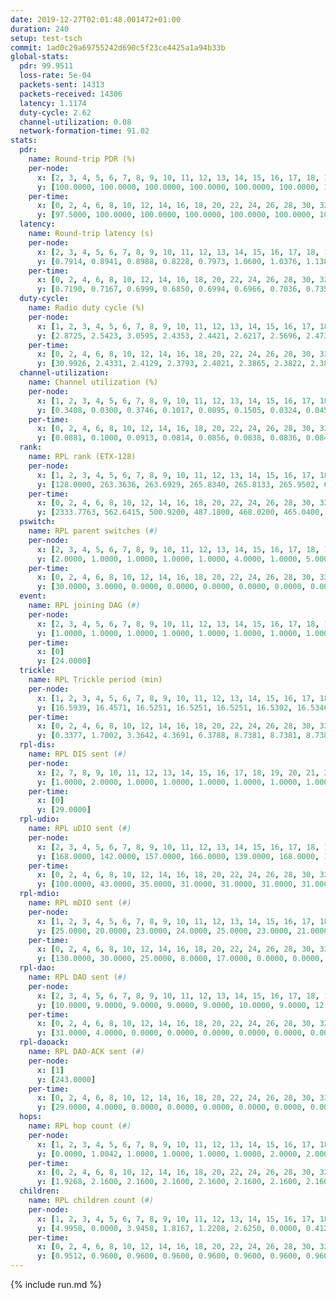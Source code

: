 ```yaml
---
date: 2019-12-27T02:01:48.001472+01:00
duration: 240
setup: test-tsch
commit: 1ad0c29a69755242d690c5f23ce4425a1a94b33b
global-stats:
  pdr: 99.9511
  loss-rate: 5e-04
  packets-sent: 14313
  packets-received: 14306
  latency: 1.1174
  duty-cycle: 2.62
  channel-utilization: 0.08
  network-formation-time: 91.02
stats:
  pdr:
    name: Round-trip PDR (%)
    per-node:
      x: [2, 3, 4, 5, 6, 7, 8, 9, 10, 11, 12, 13, 14, 15, 16, 17, 18, 19, 20, 21, 22, 23, 24, 25]
      y: [100.0000, 100.0000, 100.0000, 100.0000, 100.0000, 100.0000, 100.0000, 100.0000, 100.0000, 100.0000, 99.8314, 100.0000, 99.6593, 99.8255, 100.0000, 99.5200, 100.0000, 100.0000, 100.0000, 100.0000, 100.0000, 100.0000, 100.0000, 100.0000]
    per-time:
      x: [0, 2, 4, 6, 8, 10, 12, 14, 16, 18, 20, 22, 24, 26, 28, 30, 32, 34, 36, 38, 40, 42, 44, 46, 48, 50, 52, 54, 56, 58, 60, 62, 64, 66, 68, 70, 72, 74, 76, 78, 80, 82, 84, 86, 88, 90, 92, 94, 96, 98, 100, 102, 104, 106, 108, 110, 112, 114, 116, 118, 120, 122, 124, 126, 128, 130, 132, 134, 136, 138, 140, 142, 144, 146, 148, 150, 152, 154, 156, 158, 160, 162, 164, 166, 168, 170, 172, 174, 176, 178, 180, 182, 184, 186, 188, 190, 192, 194, 196, 198, 200, 202, 204, 206, 208, 210, 212, 214, 216, 218, 220, 222, 224, 226, 228, 230, 232, 234, 236, 238, 240]
      y: [97.5000, 100.0000, 100.0000, 100.0000, 100.0000, 100.0000, 100.0000, 100.0000, 100.0000, 100.0000, 100.0000, 100.0000, 100.0000, 100.0000, 100.0000, 100.0000, 100.0000, 100.0000, 100.0000, 100.0000, 100.0000, 100.0000, 100.0000, 100.0000, 100.0000, 100.0000, 100.0000, 100.0000, 100.0000, 100.0000, 100.0000, 100.0000, 100.0000, 100.0000, 100.0000, 100.0000, 100.0000, 100.0000, 100.0000, 100.0000, 100.0000, 100.0000, 100.0000, 100.0000, 100.0000, 100.0000, 100.0000, 100.0000, 100.0000, 100.0000, 98.3333, 100.0000, 100.0000, 100.0000, 100.0000, 100.0000, 100.0000, 100.0000, 100.0000, 100.0000, 100.0000, 100.0000, 100.0000, 100.0000, 100.0000, 100.0000, 99.1667, 100.0000, 100.0000, 100.0000, 100.0000, 100.0000, 100.0000, 100.0000, 100.0000, 100.0000, 100.0000, 100.0000, 100.0000, 100.0000, 100.0000, 100.0000, 100.0000, 100.0000, 100.0000, 100.0000, 100.0000, 100.0000, 100.0000, 100.0000, 100.0000, 100.0000, 100.0000, 100.0000, 100.0000, 100.0000, 100.0000, 100.0000, 100.0000, 100.0000, 99.1667, 100.0000, 100.0000, 100.0000, 100.0000, 100.0000, 100.0000, 100.0000, 100.0000, 100.0000, 100.0000, 100.0000, 100.0000, 100.0000, 100.0000, 100.0000, 100.0000, 100.0000, 100.0000, 100.0000, null]
  latency:
    name: Round-trip latency (s)
    per-node:
      x: [2, 3, 4, 5, 6, 7, 8, 9, 10, 11, 12, 13, 14, 15, 16, 17, 18, 19, 20, 21, 22, 23, 24, 25]
      y: [0.7914, 0.8941, 0.8988, 0.8228, 0.7973, 1.0600, 1.0376, 1.1384, 0.9718, 1.0862, 0.9736, 1.0365, 1.1898, 1.2690, 1.0910, 1.2523, 1.1107, 1.4176, 1.2142, 1.4198, 1.4257, 1.2877, 1.3232, 1.3033]
    per-time:
      x: [0, 2, 4, 6, 8, 10, 12, 14, 16, 18, 20, 22, 24, 26, 28, 30, 32, 34, 36, 38, 40, 42, 44, 46, 48, 50, 52, 54, 56, 58, 60, 62, 64, 66, 68, 70, 72, 74, 76, 78, 80, 82, 84, 86, 88, 90, 92, 94, 96, 98, 100, 102, 104, 106, 108, 110, 112, 114, 116, 118, 120, 122, 124, 126, 128, 130, 132, 134, 136, 138, 140, 142, 144, 146, 148, 150, 152, 154, 156, 158, 160, 162, 164, 166, 168, 170, 172, 174, 176, 178, 180, 182, 184, 186, 188, 190, 192, 194, 196, 198, 200, 202, 204, 206, 208, 210, 212, 214, 216, 218, 220, 222, 224, 226, 228, 230, 232, 234, 236, 238, 240]
      y: [0.7190, 0.7167, 0.6999, 0.6850, 0.6994, 0.6966, 0.7036, 0.7350, 0.6874, 0.7076, 0.7305, 0.6132, 0.6281, 0.6649, 0.6010, 0.7192, 0.6580, 0.6594, 0.6380, 0.6451, 0.6901, 0.6832, 0.6932, 0.6801, 0.6917, 0.6312, 0.6502, 0.6214, 0.6824, 0.6862, 0.6955, 0.7276, 0.7011, 0.6512, 0.6330, 0.7185, 0.6797, 0.7370, 0.7580, 0.6886, 0.6800, 0.7266, 0.7166, 0.6940, 0.6838, 0.6716, 0.6643, 0.8729, 0.8686, 0.7674, 0.7283, 0.7227, 0.6988, 1.0319, 1.1252, 0.9362, 0.9002, 0.7851, 0.7090, 1.0698, 1.5501, 1.3816, 1.2156, 0.8904, 0.8878, 1.2061, 1.6145, 1.5844, 1.5262, 1.4427, 1.2580, 1.2532, 1.5853, 1.5477, 1.5472, 1.5632, 1.5110, 1.5522, 1.5309, 1.5963, 1.5704, 1.5643, 1.5760, 1.5906, 1.5860, 1.5403, 1.6597, 1.5837, 1.6361, 1.6145, 1.5923, 1.5437, 1.5745, 1.5563, 1.5645, 1.5656, 1.5268, 1.5967, 1.5897, 1.5445, 1.6020, 1.5504, 1.5679, 1.5607, 1.6065, 1.5720, 1.5662, 1.5696, 1.5605, 1.5214, 1.5745, 1.5547, 1.5487, 1.5423, 1.5558, 1.5726, 1.5637, 1.5378, 1.5512, 1.5075, null]
  duty-cycle:
    name: Radio duty cycle (%)
    per-node:
      x: [1, 2, 3, 4, 5, 6, 7, 8, 9, 10, 11, 12, 13, 14, 15, 16, 17, 18, 19, 20, 21, 22, 23, 24, 25]
      y: [2.8725, 2.5423, 3.0595, 2.4353, 2.4421, 2.6217, 2.5696, 2.4737, 2.5978, 2.4947, 2.5088, 2.3748, 2.5509, 2.5402, 2.5082, 2.7084, 2.5444, 2.8499, 2.5713, 2.6273, 2.7616, 2.6575, 2.7025, 2.7958, 2.8069]
    per-time:
      x: [0, 2, 4, 6, 8, 10, 12, 14, 16, 18, 20, 22, 24, 26, 28, 30, 32, 34, 36, 38, 40, 42, 44, 46, 48, 50, 52, 54, 56, 58, 60, 62, 64, 66, 68, 70, 72, 74, 76, 78, 80, 82, 84, 86, 88, 90, 92, 94, 96, 98, 100, 102, 104, 106, 108, 110, 112, 114, 116, 118, 120, 122, 124, 126, 128, 130, 132, 134, 136, 138, 140, 142, 144, 146, 148, 150, 152, 154, 156, 158, 160, 162, 164, 166, 168, 170, 172, 174, 176, 178, 180, 182, 184, 186, 188, 190, 192, 194, 196, 198, 200, 202, 204, 206, 208, 210, 212, 214, 216, 218, 220, 222, 224, 226, 228, 230, 232, 234, 236, 238]
      y: [30.9926, 2.4331, 2.4129, 2.3793, 2.4021, 2.3865, 2.3822, 2.3874, 2.3916, 2.3843, 2.3913, 2.3834, 2.3793, 2.3900, 2.4082, 2.3926, 2.3920, 2.3840, 2.3814, 2.3862, 2.3857, 2.3840, 2.4002, 2.3968, 2.3864, 2.3966, 2.3910, 2.3733, 2.3817, 2.4032, 2.3775, 2.3849, 2.4003, 2.3959, 2.3873, 2.3954, 2.3835, 2.3859, 2.3932, 2.3911, 2.3936, 2.3936, 2.3926, 2.3894, 2.3878, 2.3727, 2.3618, 2.3776, 2.3774, 2.3876, 2.3863, 2.3876, 2.3910, 2.3824, 2.3851, 2.3884, 2.3850, 2.3992, 2.3933, 2.3913, 2.3736, 2.3959, 2.3750, 2.3859, 2.3821, 2.3704, 2.3853, 2.3842, 2.3910, 2.3885, 2.3863, 2.3906, 2.3816, 2.3844, 2.3806, 2.3982, 2.3906, 2.3851, 2.3941, 2.3721, 2.3810, 2.3850, 2.3781, 2.3871, 2.3930, 2.3961, 2.3911, 2.3920, 2.3761, 2.3784, 2.3810, 2.3870, 2.3831, 2.3781, 2.3765, 2.3785, 2.3782, 2.3679, 2.3829, 2.3863, 2.3815, 2.3910, 2.3867, 2.3798, 2.3899, 2.3980, 2.3737, 2.3742, 2.3826, 2.3738, 2.3885, 2.3788, 2.3776, 2.3803, 2.3834, 2.3847, 2.3861, 2.3801, 2.3831, 2.3784]
  channel-utilization:
    name: Channel utilization (%)
    per-node:
      x: [1, 2, 3, 4, 5, 6, 7, 8, 9, 10, 11, 12, 13, 14, 15, 16, 17, 18, 19, 20, 21, 22, 23, 24, 25]
      y: [0.3408, 0.0300, 0.3746, 0.1017, 0.0895, 0.1505, 0.0324, 0.0457, 0.0325, 0.0554, 0.0360, 0.0498, 0.0814, 0.0323, 0.0391, 0.1129, 0.0441, 0.1589, 0.0332, 0.0352, 0.0323, 0.0354, 0.0327, 0.0317, 0.0356]
    per-time:
      x: [0, 2, 4, 6, 8, 10, 12, 14, 16, 18, 20, 22, 24, 26, 28, 30, 32, 34, 36, 38, 40, 42, 44, 46, 48, 50, 52, 54, 56, 58, 60, 62, 64, 66, 68, 70, 72, 74, 76, 78, 80, 82, 84, 86, 88, 90, 92, 94, 96, 98, 100, 102, 104, 106, 108, 110, 112, 114, 116, 118, 120, 122, 124, 126, 128, 130, 132, 134, 136, 138, 140, 142, 144, 146, 148, 150, 152, 154, 156, 158, 160, 162, 164, 166, 168, 170, 172, 174, 176, 178, 180, 182, 184, 186, 188, 190, 192, 194, 196, 198, 200, 202, 204, 206, 208, 210, 212, 214, 216, 218, 220, 222, 224, 226, 228, 230, 232, 234, 236, 238]
      y: [0.0881, 0.1000, 0.0913, 0.0814, 0.0856, 0.0838, 0.0836, 0.0841, 0.0878, 0.0853, 0.0850, 0.0835, 0.0785, 0.0836, 0.0936, 0.0828, 0.0863, 0.0809, 0.0810, 0.0835, 0.0829, 0.0807, 0.0860, 0.0843, 0.0835, 0.0846, 0.0847, 0.0772, 0.0834, 0.0906, 0.0805, 0.0789, 0.0887, 0.0846, 0.0806, 0.0835, 0.0791, 0.0811, 0.0833, 0.0850, 0.0849, 0.0837, 0.0838, 0.0798, 0.0800, 0.0776, 0.0723, 0.0793, 0.0771, 0.0828, 0.0790, 0.0792, 0.0831, 0.0796, 0.0807, 0.0802, 0.0801, 0.0856, 0.0810, 0.0808, 0.0722, 0.0840, 0.0771, 0.0818, 0.0786, 0.0752, 0.0846, 0.0808, 0.0809, 0.0815, 0.0814, 0.0815, 0.0805, 0.0820, 0.0782, 0.0867, 0.0803, 0.0778, 0.0845, 0.0754, 0.0789, 0.0807, 0.0792, 0.0816, 0.0841, 0.0861, 0.0840, 0.0873, 0.0793, 0.0817, 0.0819, 0.0835, 0.0792, 0.0803, 0.0772, 0.0782, 0.0770, 0.0746, 0.0823, 0.0836, 0.0813, 0.0849, 0.0803, 0.0770, 0.0810, 0.0875, 0.0780, 0.0779, 0.0816, 0.0760, 0.0813, 0.0781, 0.0771, 0.0785, 0.0814, 0.0822, 0.0809, 0.0783, 0.0796, 0.0777]
  rank:
    name: RPL rank (ETX-128)
    per-node:
      x: [1, 2, 3, 4, 5, 6, 7, 8, 9, 10, 11, 12, 13, 14, 15, 16, 17, 18, 19, 20, 21, 22, 23, 24, 25]
      y: [128.0000, 263.3636, 263.6929, 265.8340, 265.8133, 265.9502, 670.1803, 416.2241, 535.4571, 403.7213, 455.5602, 410.1311, 413.5785, 549.1833, 452.6762, 431.7479, 472.6939, 457.3071, 552.3719, 573.1673, 580.0123, 838.3099, 620.4813, 636.1098, 630.9292]
    per-time:
      x: [0, 2, 4, 6, 8, 10, 12, 14, 16, 18, 20, 22, 24, 26, 28, 30, 32, 34, 36, 38, 40, 42, 44, 46, 48, 50, 52, 54, 56, 58, 60, 62, 64, 66, 68, 70, 72, 74, 76, 78, 80, 82, 84, 86, 88, 90, 92, 94, 96, 98, 100, 102, 104, 106, 108, 110, 112, 114, 116, 118, 120, 122, 124, 126, 128, 130, 132, 134, 136, 138, 140, 142, 144, 146, 148, 150, 152, 154, 156, 158, 160, 162, 164, 166, 168, 170, 172, 174, 176, 178, 180, 182, 184, 186, 188, 190, 192, 194, 196, 198, 200, 202, 204, 206, 208, 210, 212, 214, 216, 218, 220, 222, 224, 226, 228, 230, 232, 234, 236, 238]
      y: [2333.7763, 562.6415, 500.9200, 487.1800, 468.0200, 465.0400, 466.9600, 463.2200, 458.9800, 460.4118, 457.9400, 457.3600, 453.7885, 457.2549, 463.9600, 463.9216, 469.3800, 464.2800, 469.2800, 475.0000, 462.3800, 467.3725, 462.3200, 466.9400, 469.6600, 470.8824, 460.1200, 465.1569, 459.7800, 462.2400, 459.7059, 455.5882, 449.2000, 446.3800, 441.4200, 438.3400, 435.5800, 435.6200, 434.7059, 433.1400, 441.0577, 433.7000, 428.3200, 423.8800, 437.8000, 437.3600, 439.5600, 434.1373, 427.5600, 429.9600, 431.3529, 431.5098, 426.4706, 426.7200, 425.7200, 426.8627, 421.3922, 425.5600, 425.2400, 424.2600, 424.8600, 423.3725, 422.8800, 421.8400, 422.2941, 419.5000, 421.2453, 425.9800, 426.0800, 424.7000, 427.1200, 425.6667, 421.6000, 424.3137, 426.9804, 422.5400, 425.5490, 424.2200, 425.3600, 424.5600, 424.8200, 423.7600, 422.5400, 424.1373, 437.4902, 435.2000, 434.8800, 431.8000, 430.6000, 432.6400, 435.6604, 425.6800, 424.0000, 430.9400, 425.7800, 426.0400, 422.6400, 422.9400, 422.5200, 427.8431, 426.0000, 434.9216, 427.4800, 423.8800, 423.9000, 420.3400, 419.4000, 421.9600, 424.1200, 422.7200, 429.6275, 428.7800, 429.4400, 426.4400, 428.4800, 431.5490, 433.2157, 431.2000, 429.7000, 428.2000]
  pswitch:
    name: RPL parent switches (#)
    per-node:
      x: [2, 3, 4, 5, 6, 7, 8, 9, 10, 11, 12, 13, 14, 15, 16, 17, 18, 19, 20, 21, 22, 23, 24, 25]
      y: [2.0000, 1.0000, 1.0000, 1.0000, 1.0000, 4.0000, 1.0000, 5.0000, 4.0000, 1.0000, 4.0000, 2.0000, 11.0000, 4.0000, 2.0000, 5.0000, 1.0000, 2.0000, 5.0000, 4.0000, 2.0000, 2.0000, 7.0000, 1.0000]
    per-time:
      x: [0, 2, 4, 6, 8, 10, 12, 14, 16, 18, 20, 22, 24, 26, 28, 30, 32, 34, 36, 38, 40, 42, 44, 46, 48, 50, 52, 54, 56, 58, 60, 62, 64, 66, 68, 70, 72, 74, 76, 78, 80, 82, 84, 86, 88, 90, 92, 94, 96, 98, 100, 102, 104, 106, 108, 110, 112, 114, 116, 118, 120, 122, 124, 126, 128, 130, 132, 134, 136, 138, 140, 142, 144, 146, 148, 150, 152, 154, 156, 158, 160, 162, 164, 166, 168, 170, 172, 174, 176, 178, 180, 182, 184, 186, 188, 190, 192, 194, 196, 198, 200, 202, 204, 206, 208, 210, 212, 214, 216, 218, 220, 222, 224, 226, 228, 230, 232]
      y: [30.0000, 3.0000, 0.0000, 0.0000, 0.0000, 0.0000, 0.0000, 0.0000, 0.0000, 1.0000, 0.0000, 0.0000, 2.0000, 1.0000, 0.0000, 1.0000, 0.0000, 0.0000, 0.0000, 2.0000, 0.0000, 1.0000, 0.0000, 0.0000, 0.0000, 1.0000, 0.0000, 1.0000, 0.0000, 0.0000, 1.0000, 1.0000, 0.0000, 0.0000, 0.0000, 0.0000, 0.0000, 0.0000, 1.0000, 0.0000, 2.0000, 0.0000, 0.0000, 0.0000, 0.0000, 0.0000, 0.0000, 1.0000, 0.0000, 0.0000, 1.0000, 1.0000, 1.0000, 0.0000, 0.0000, 1.0000, 1.0000, 0.0000, 0.0000, 0.0000, 0.0000, 1.0000, 0.0000, 0.0000, 1.0000, 0.0000, 3.0000, 0.0000, 0.0000, 0.0000, 0.0000, 1.0000, 0.0000, 1.0000, 1.0000, 0.0000, 1.0000, 0.0000, 0.0000, 0.0000, 0.0000, 0.0000, 0.0000, 1.0000, 1.0000, 0.0000, 0.0000, 0.0000, 0.0000, 0.0000, 3.0000, 0.0000, 0.0000, 0.0000, 0.0000, 0.0000, 0.0000, 0.0000, 0.0000, 1.0000, 0.0000, 1.0000, 0.0000, 0.0000, 0.0000, 0.0000, 0.0000, 0.0000, 0.0000, 0.0000, 1.0000, 0.0000, 0.0000, 0.0000, 0.0000, 1.0000, 1.0000]
  event:
    name: RPL joining DAG (#)
    per-node:
      x: [2, 3, 4, 5, 6, 7, 8, 9, 10, 11, 12, 13, 14, 15, 16, 17, 18, 19, 20, 21, 22, 23, 24, 25]
      y: [1.0000, 1.0000, 1.0000, 1.0000, 1.0000, 1.0000, 1.0000, 1.0000, 1.0000, 1.0000, 1.0000, 1.0000, 1.0000, 1.0000, 1.0000, 1.0000, 1.0000, 1.0000, 1.0000, 1.0000, 1.0000, 1.0000, 1.0000, 1.0000]
    per-time:
      x: [0]
      y: [24.0000]
  trickle:
    name: RPL Trickle period (min)
    per-node:
      x: [1, 2, 3, 4, 5, 6, 7, 8, 9, 10, 11, 12, 13, 14, 15, 16, 17, 18, 19, 20, 21, 22, 23, 24, 25]
      y: [16.5939, 16.4571, 16.5251, 16.5251, 16.5251, 16.5302, 16.5340, 16.5392, 16.4063, 16.5418, 16.5392, 16.5368, 16.5290, 16.4950, 16.4693, 16.5267, 16.5403, 16.5222, 16.4542, 16.4687, 16.5323, 16.5262, 16.5245, 16.5938, 16.5729]
    per-time:
      x: [0, 2, 4, 6, 8, 10, 12, 14, 16, 18, 20, 22, 24, 26, 28, 30, 32, 34, 36, 38, 40, 42, 44, 46, 48, 50, 52, 54, 56, 58, 60, 62, 64, 66, 68, 70, 72, 74, 76, 78, 80, 82, 84, 86, 88, 90, 92, 94, 96, 98, 100, 102, 104, 106, 108, 110, 112, 114, 116, 118, 120, 122, 124, 126, 128, 130, 132, 134, 136, 138, 140, 142, 144, 146, 148, 150, 152, 154, 156, 158, 160, 162, 164, 166, 168, 170, 172, 174, 176, 178, 180, 182, 184, 186, 188, 190, 192, 194, 196, 198, 200, 202, 204, 206, 208, 210, 212, 214, 216, 218, 220, 222, 224, 226, 228, 230, 232, 234, 236, 238]
      y: [0.3377, 1.7002, 3.3642, 4.3691, 6.3788, 8.7381, 8.7381, 8.7381, 8.7381, 17.4763, 17.4763, 17.4763, 17.4763, 17.4763, 17.4763, 17.4763, 17.4763, 17.4763, 17.4763, 17.4763, 17.4763, 17.4763, 17.4763, 17.4763, 17.4763, 17.4763, 17.4763, 17.4763, 17.4763, 17.4763, 17.4763, 17.4763, 17.4763, 17.4763, 17.4763, 17.4763, 17.4763, 17.4763, 17.4763, 17.4763, 17.4763, 17.4763, 17.4763, 17.4763, 17.4763, 17.4763, 17.4763, 17.4763, 17.4763, 17.4763, 17.4763, 17.4763, 17.4763, 17.4763, 17.4763, 17.4763, 17.4763, 17.4763, 17.4763, 17.4763, 17.4763, 17.4763, 17.4763, 17.4763, 17.4763, 17.4763, 17.4763, 17.4763, 17.4763, 17.4763, 17.4763, 17.4763, 17.4763, 17.4763, 17.4763, 17.4763, 17.4763, 17.4763, 17.4763, 17.4763, 17.4763, 17.4763, 17.4763, 17.4763, 17.4763, 17.4763, 17.4763, 17.4763, 17.4763, 17.4763, 17.4763, 17.4763, 17.4763, 17.4763, 17.4763, 17.4763, 17.4763, 17.4763, 17.4763, 17.4763, 17.4763, 17.4763, 17.4763, 17.4763, 17.4763, 17.4763, 17.4763, 17.4763, 17.4763, 17.4763, 17.4763, 17.4763, 17.4763, 17.4763, 17.4763, 17.4763, 17.4763, 17.4763, 17.4763, 17.4763]
  rpl-dis:
    name: RPL DIS sent (#)
    per-node:
      x: [2, 7, 8, 9, 10, 11, 12, 13, 14, 15, 16, 17, 18, 19, 20, 21, 22, 23, 24, 25]
      y: [1.0000, 2.0000, 1.0000, 1.0000, 1.0000, 1.0000, 1.0000, 1.0000, 1.0000, 1.0000, 1.0000, 1.0000, 1.0000, 1.0000, 2.0000, 2.0000, 2.0000, 3.0000, 3.0000, 2.0000]
    per-time:
      x: [0]
      y: [29.0000]
  rpl-udio:
    name: RPL uDIO sent (#)
    per-node:
      x: [2, 3, 4, 5, 6, 7, 8, 9, 10, 11, 12, 13, 14, 15, 16, 17, 18, 19, 20, 21, 22, 23, 24, 25]
      y: [168.0000, 142.0000, 157.0000, 166.0000, 139.0000, 168.0000, 165.0000, 168.0000, 169.0000, 167.0000, 165.0000, 157.0000, 172.0000, 166.0000, 161.0000, 177.0000, 146.0000, 170.0000, 170.0000, 167.0000, 160.0000, 168.0000, 166.0000, 165.0000]
    per-time:
      x: [0, 2, 4, 6, 8, 10, 12, 14, 16, 18, 20, 22, 24, 26, 28, 30, 32, 34, 36, 38, 40, 42, 44, 46, 48, 50, 52, 54, 56, 58, 60, 62, 64, 66, 68, 70, 72, 74, 76, 78, 80, 82, 84, 86, 88, 90, 92, 94, 96, 98, 100, 102, 104, 106, 108, 110, 112, 114, 116, 118, 120, 122, 124, 126, 128, 130, 132, 134, 136, 138, 140, 142, 144, 146, 148, 150, 152, 154, 156, 158, 160, 162, 164, 166, 168, 170, 172, 174, 176, 178, 180, 182, 184, 186, 188, 190, 192, 194, 196, 198, 200, 202, 204, 206, 208, 210, 212, 214, 216, 218, 220, 222, 224, 226, 228, 230, 232, 234, 236, 238, 240]
      y: [100.0000, 43.0000, 35.0000, 31.0000, 31.0000, 31.0000, 31.0000, 37.0000, 32.0000, 34.0000, 36.0000, 28.0000, 33.0000, 38.0000, 27.0000, 36.0000, 36.0000, 33.0000, 34.0000, 32.0000, 32.0000, 29.0000, 33.0000, 33.0000, 30.0000, 34.0000, 34.0000, 27.0000, 30.0000, 30.0000, 31.0000, 29.0000, 34.0000, 34.0000, 28.0000, 35.0000, 29.0000, 31.0000, 30.0000, 30.0000, 37.0000, 31.0000, 33.0000, 30.0000, 34.0000, 29.0000, 34.0000, 33.0000, 32.0000, 32.0000, 28.0000, 28.0000, 37.0000, 31.0000, 30.0000, 34.0000, 33.0000, 27.0000, 32.0000, 30.0000, 34.0000, 32.0000, 34.0000, 32.0000, 33.0000, 27.0000, 32.0000, 35.0000, 30.0000, 37.0000, 29.0000, 35.0000, 29.0000, 31.0000, 26.0000, 34.0000, 34.0000, 35.0000, 35.0000, 33.0000, 28.0000, 31.0000, 38.0000, 29.0000, 34.0000, 34.0000, 34.0000, 31.0000, 28.0000, 33.0000, 33.0000, 36.0000, 35.0000, 30.0000, 32.0000, 26.0000, 35.0000, 25.0000, 34.0000, 32.0000, 34.0000, 34.0000, 27.0000, 36.0000, 31.0000, 30.0000, 33.0000, 30.0000, 29.0000, 32.0000, 29.0000, 32.0000, 33.0000, 33.0000, 33.0000, 35.0000, 35.0000, 32.0000, 28.0000, 27.0000, 5.0000]
  rpl-mdio:
    name: RPL mDIO sent (#)
    per-node:
      x: [1, 2, 3, 4, 5, 6, 7, 8, 9, 10, 11, 12, 13, 14, 15, 16, 17, 18, 19, 20, 21, 22, 23, 24, 25]
      y: [25.0000, 20.0000, 23.0000, 24.0000, 25.0000, 23.0000, 21.0000, 20.0000, 20.0000, 20.0000, 20.0000, 23.0000, 24.0000, 21.0000, 22.0000, 23.0000, 22.0000, 23.0000, 22.0000, 22.0000, 21.0000, 23.0000, 20.0000, 21.0000, 20.0000]
    per-time:
      x: [0, 2, 4, 6, 8, 10, 12, 14, 16, 18, 20, 22, 24, 26, 28, 30, 32, 34, 36, 38, 40, 42, 44, 46, 48, 50, 52, 54, 56, 58, 60, 62, 64, 66, 68, 70, 72, 74, 76, 78, 80, 82, 84, 86, 88, 90, 92, 94, 96, 98, 100, 102, 104, 106, 108, 110, 112, 114, 116, 118, 120, 122, 124, 126, 128, 130, 132, 134, 136, 138, 140, 142, 144, 146, 148, 150, 152, 154, 156, 158, 160, 162, 164, 166, 168, 170, 172, 174, 176, 178, 180, 182, 184, 186, 188, 190, 192, 194, 196, 198, 200, 202, 204, 206, 208, 210, 212, 214, 216, 218, 220, 222, 224, 226, 228, 230, 232, 234, 236, 238, 240]
      y: [130.0000, 30.0000, 25.0000, 8.0000, 17.0000, 0.0000, 0.0000, 9.0000, 13.0000, 3.0000, 0.0000, 0.0000, 0.0000, 4.0000, 7.0000, 6.0000, 5.0000, 3.0000, 0.0000, 0.0000, 0.0000, 0.0000, 5.0000, 6.0000, 5.0000, 5.0000, 4.0000, 0.0000, 0.0000, 0.0000, 0.0000, 4.0000, 6.0000, 7.0000, 5.0000, 3.0000, 0.0000, 0.0000, 0.0000, 1.0000, 5.0000, 4.0000, 7.0000, 7.0000, 1.0000, 0.0000, 0.0000, 0.0000, 2.0000, 5.0000, 5.0000, 9.0000, 4.0000, 0.0000, 0.0000, 0.0000, 0.0000, 7.0000, 4.0000, 6.0000, 3.0000, 5.0000, 0.0000, 0.0000, 0.0000, 0.0000, 6.0000, 3.0000, 9.0000, 6.0000, 1.0000, 0.0000, 0.0000, 0.0000, 0.0000, 8.0000, 5.0000, 7.0000, 5.0000, 0.0000, 0.0000, 0.0000, 0.0000, 3.0000, 8.0000, 7.0000, 5.0000, 2.0000, 0.0000, 0.0000, 0.0000, 0.0000, 5.0000, 4.0000, 3.0000, 9.0000, 4.0000, 0.0000, 0.0000, 0.0000, 0.0000, 5.0000, 5.0000, 4.0000, 9.0000, 2.0000, 0.0000, 0.0000, 0.0000, 4.0000, 3.0000, 6.0000, 6.0000, 6.0000, 0.0000, 0.0000, 0.0000, 0.0000, 4.0000, 7.0000, 2.0000]
  rpl-dao:
    name: RPL DAO sent (#)
    per-node:
      x: [2, 3, 4, 5, 6, 7, 8, 9, 10, 11, 12, 13, 14, 15, 16, 17, 18, 19, 20, 21, 22, 23, 24, 25]
      y: [10.0000, 9.0000, 9.0000, 9.0000, 9.0000, 10.0000, 9.0000, 12.0000, 10.0000, 9.0000, 10.0000, 10.0000, 14.0000, 12.0000, 9.0000, 11.0000, 9.0000, 10.0000, 12.0000, 11.0000, 10.0000, 10.0000, 13.0000, 9.0000]
    per-time:
      x: [0, 2, 4, 6, 8, 10, 12, 14, 16, 18, 20, 22, 24, 26, 28, 30, 32, 34, 36, 38, 40, 42, 44, 46, 48, 50, 52, 54, 56, 58, 60, 62, 64, 66, 68, 70, 72, 74, 76, 78, 80, 82, 84, 86, 88, 90, 92, 94, 96, 98, 100, 102, 104, 106, 108, 110, 112, 114, 116, 118, 120, 122, 124, 126, 128, 130, 132, 134, 136, 138, 140, 142, 144, 146, 148, 150, 152, 154, 156, 158, 160, 162, 164, 166, 168, 170, 172, 174, 176, 178, 180, 182, 184, 186, 188, 190, 192, 194, 196, 198, 200, 202, 204, 206, 208, 210, 212, 214, 216, 218, 220, 222, 224, 226, 228, 230, 232, 234, 236, 238]
      y: [31.0000, 4.0000, 0.0000, 0.0000, 0.0000, 0.0000, 0.0000, 0.0000, 0.0000, 1.0000, 0.0000, 0.0000, 2.0000, 1.0000, 17.0000, 4.0000, 0.0000, 0.0000, 0.0000, 2.0000, 0.0000, 1.0000, 0.0000, 0.0000, 0.0000, 1.0000, 2.0000, 1.0000, 13.0000, 4.0000, 3.0000, 1.0000, 0.0000, 1.0000, 0.0000, 0.0000, 1.0000, 0.0000, 1.0000, 1.0000, 3.0000, 1.0000, 4.0000, 10.0000, 2.0000, 1.0000, 0.0000, 2.0000, 0.0000, 0.0000, 1.0000, 1.0000, 1.0000, 1.0000, 1.0000, 3.0000, 2.0000, 9.0000, 2.0000, 2.0000, 0.0000, 2.0000, 1.0000, 0.0000, 1.0000, 1.0000, 3.0000, 0.0000, 0.0000, 3.0000, 0.0000, 10.0000, 2.0000, 3.0000, 2.0000, 1.0000, 3.0000, 0.0000, 0.0000, 0.0000, 1.0000, 0.0000, 0.0000, 3.0000, 3.0000, 3.0000, 8.0000, 1.0000, 2.0000, 0.0000, 5.0000, 1.0000, 0.0000, 0.0000, 0.0000, 1.0000, 0.0000, 1.0000, 2.0000, 3.0000, 7.0000, 4.0000, 2.0000, 0.0000, 2.0000, 2.0000, 0.0000, 0.0000, 0.0000, 1.0000, 1.0000, 1.0000, 1.0000, 2.0000, 8.0000, 5.0000, 2.0000, 1.0000, 1.0000, 2.0000]
  rpl-daoack:
    name: RPL DAO-ACK sent (#)
    per-node:
      x: [1]
      y: [243.0000]
    per-time:
      x: [0, 2, 4, 6, 8, 10, 12, 14, 16, 18, 20, 22, 24, 26, 28, 30, 32, 34, 36, 38, 40, 42, 44, 46, 48, 50, 52, 54, 56, 58, 60, 62, 64, 66, 68, 70, 72, 74, 76, 78, 80, 82, 84, 86, 88, 90, 92, 94, 96, 98, 100, 102, 104, 106, 108, 110, 112, 114, 116, 118, 120, 122, 124, 126, 128, 130, 132, 134, 136, 138, 140, 142, 144, 146, 148, 150, 152, 154, 156, 158, 160, 162, 164, 166, 168, 170, 172, 174, 176, 178, 180, 182, 184, 186, 188, 190, 192, 194, 196, 198, 200, 202, 204, 206, 208, 210, 212, 214, 216, 218, 220, 222, 224, 226, 228, 230, 232, 234, 236, 238]
      y: [29.0000, 4.0000, 0.0000, 0.0000, 0.0000, 0.0000, 0.0000, 0.0000, 0.0000, 1.0000, 0.0000, 0.0000, 2.0000, 1.0000, 17.0000, 4.0000, 0.0000, 0.0000, 0.0000, 2.0000, 0.0000, 1.0000, 0.0000, 0.0000, 0.0000, 1.0000, 2.0000, 1.0000, 13.0000, 4.0000, 3.0000, 1.0000, 0.0000, 1.0000, 0.0000, 0.0000, 1.0000, 0.0000, 1.0000, 1.0000, 3.0000, 1.0000, 4.0000, 10.0000, 2.0000, 1.0000, 0.0000, 2.0000, 0.0000, 0.0000, 1.0000, 1.0000, 1.0000, 1.0000, 1.0000, 3.0000, 2.0000, 9.0000, 2.0000, 2.0000, 0.0000, 2.0000, 1.0000, 0.0000, 1.0000, 1.0000, 3.0000, 0.0000, 0.0000, 3.0000, 0.0000, 10.0000, 2.0000, 3.0000, 2.0000, 1.0000, 3.0000, 0.0000, 0.0000, 0.0000, 1.0000, 0.0000, 0.0000, 3.0000, 2.0000, 3.0000, 8.0000, 1.0000, 2.0000, 0.0000, 5.0000, 1.0000, 0.0000, 0.0000, 0.0000, 1.0000, 0.0000, 1.0000, 2.0000, 3.0000, 7.0000, 4.0000, 2.0000, 0.0000, 2.0000, 2.0000, 0.0000, 0.0000, 0.0000, 1.0000, 1.0000, 1.0000, 1.0000, 2.0000, 8.0000, 5.0000, 2.0000, 1.0000, 1.0000, 2.0000]
  hops:
    name: RPL hop count (#)
    per-node:
      x: [1, 2, 3, 4, 5, 6, 7, 8, 9, 10, 11, 12, 13, 14, 15, 16, 17, 18, 19, 20, 21, 22, 23, 24, 25]
      y: [0.0000, 1.0042, 1.0000, 1.0000, 1.0000, 1.0000, 2.0000, 2.0000, 3.0000, 2.0000, 2.0000, 2.0000, 2.0000, 2.9917, 2.0708, 2.0000, 2.3250, 2.0000, 3.0000, 3.0000, 3.0962, 3.0000, 3.0042, 3.1464, 3.0000]
    per-time:
      x: [0, 2, 4, 6, 8, 10, 12, 14, 16, 18, 20, 22, 24, 26, 28, 30, 32, 34, 36, 38, 40, 42, 44, 46, 48, 50, 52, 54, 56, 58, 60, 62, 64, 66, 68, 70, 72, 74, 76, 78, 80, 82, 84, 86, 88, 90, 92, 94, 96, 98, 100, 102, 104, 106, 108, 110, 112, 114, 116, 118, 120, 122, 124, 126, 128, 130, 132, 134, 136, 138, 140, 142, 144, 146, 148, 150, 152, 154, 156, 158, 160, 162, 164, 166, 168, 170, 172, 174, 176, 178, 180, 182, 184, 186, 188, 190, 192, 194, 196, 198, 200, 202, 204, 206, 208, 210, 212, 214, 216, 218, 220, 222, 224, 226, 228, 230, 232, 234, 236, 238]
      y: [1.9268, 2.1600, 2.1600, 2.1600, 2.1600, 2.1600, 2.1600, 2.1600, 2.1600, 2.1400, 2.1200, 2.1200, 2.1000, 2.0800, 2.0800, 2.0800, 2.0800, 2.0800, 2.0800, 2.1000, 2.1200, 2.1200, 2.1200, 2.1200, 2.1200, 2.1000, 2.0800, 2.0800, 2.0800, 2.0800, 2.0800, 2.0800, 2.0800, 2.0800, 2.0800, 2.0800, 2.0800, 2.0800, 2.0800, 2.0800, 2.0800, 2.0800, 2.0800, 2.0800, 2.0800, 2.0800, 2.0800, 2.0800, 2.0800, 2.0800, 2.1200, 2.1400, 2.1600, 2.1600, 2.1600, 2.1400, 2.1200, 2.1200, 2.1200, 2.1200, 2.1200, 2.1200, 2.1200, 2.1200, 2.1200, 2.1200, 2.1200, 2.1200, 2.1200, 2.1200, 2.1200, 2.1200, 2.1200, 2.1200, 2.1200, 2.1200, 2.1200, 2.1200, 2.1200, 2.1200, 2.1200, 2.1200, 2.1200, 2.1200, 2.1200, 2.1200, 2.1200, 2.1200, 2.1200, 2.1200, 2.1000, 2.0800, 2.0800, 2.0800, 2.0800, 2.0800, 2.0800, 2.0800, 2.0800, 2.0800, 2.0800, 2.0800, 2.0800, 2.0800, 2.0800, 2.0800, 2.0800, 2.0800, 2.0800, 2.0800, 2.1000, 2.1200, 2.1200, 2.1200, 2.1200, 2.1200, 2.1000, 2.0800, 2.0800, 2.0800]
  children:
    name: RPL children count (#)
    per-node:
      x: [1, 2, 3, 4, 5, 6, 7, 8, 9, 10, 11, 12, 13, 14, 15, 16, 17, 18, 19, 20, 21, 22, 23, 24, 25]
      y: [4.9958, 0.0000, 3.9458, 1.8167, 1.2208, 2.6250, 0.0000, 0.4125, 0.0000, 0.8292, 0.0000, 0.5083, 1.4542, 0.0000, 0.1083, 2.2958, 0.2333, 3.2845, 0.0042, 0.0962, 0.0000, 0.0962, 0.0000, 0.0000, 0.0502]
    per-time:
      x: [0, 2, 4, 6, 8, 10, 12, 14, 16, 18, 20, 22, 24, 26, 28, 30, 32, 34, 36, 38, 40, 42, 44, 46, 48, 50, 52, 54, 56, 58, 60, 62, 64, 66, 68, 70, 72, 74, 76, 78, 80, 82, 84, 86, 88, 90, 92, 94, 96, 98, 100, 102, 104, 106, 108, 110, 112, 114, 116, 118, 120, 122, 124, 126, 128, 130, 132, 134, 136, 138, 140, 142, 144, 146, 148, 150, 152, 154, 156, 158, 160, 162, 164, 166, 168, 170, 172, 174, 176, 178, 180, 182, 184, 186, 188, 190, 192, 194, 196, 198, 200, 202, 204, 206, 208, 210, 212, 214, 216, 218, 220, 222, 224, 226, 228, 230, 232, 234, 236, 238]
      y: [0.9512, 0.9600, 0.9600, 0.9600, 0.9600, 0.9600, 0.9600, 0.9600, 0.9600, 0.9600, 0.9600, 0.9600, 0.9600, 0.9600, 0.9600, 0.9600, 0.9600, 0.9600, 0.9600, 0.9600, 0.9600, 0.9600, 0.9600, 0.9600, 0.9600, 0.9600, 0.9600, 0.9600, 0.9600, 0.9600, 0.9600, 0.9600, 0.9600, 0.9600, 0.9600, 0.9600, 0.9600, 0.9600, 0.9600, 0.9600, 0.9600, 0.9600, 0.9600, 0.9600, 0.9600, 0.9600, 0.9600, 0.9600, 0.9600, 0.9600, 0.9600, 0.9600, 0.9600, 0.9600, 0.9600, 0.9600, 0.9600, 0.9600, 0.9600, 0.9600, 0.9600, 0.9600, 0.9600, 0.9600, 0.9600, 0.9600, 0.9600, 0.9600, 0.9600, 0.9600, 0.9600, 0.9600, 0.9600, 0.9600, 0.9600, 0.9600, 0.9600, 0.9600, 0.9600, 0.9600, 0.9600, 0.9600, 0.9600, 0.9600, 0.9600, 0.9600, 0.9600, 0.9600, 0.9600, 0.9600, 0.9600, 0.9600, 0.9600, 0.9600, 0.9600, 0.9600, 0.9600, 0.9600, 0.9600, 0.9600, 0.9600, 0.9600, 0.9600, 0.9600, 0.9600, 0.9600, 0.9600, 0.9600, 0.9600, 0.9600, 0.9600, 0.9600, 0.9600, 0.9600, 0.9600, 0.9600, 0.9600, 0.9600, 0.9600, 0.9600]
---
```


{% include run.md %}
